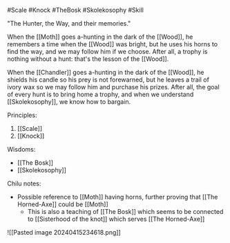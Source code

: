 #Scale #Knock #TheBosk #Skolekosophy #Skill 

"The Hunter, the Way, and their memories."

When the [[Moth]] goes a-hunting in the dark of the [[Wood]], he remembers a time when the [[Wood]] was bright, but he uses his horns to find the way, and we may follow him if we choose. After all, a trophy is nothing without a hunt: that's the lesson of the [[Wood]].

When the [[Chandler]] goes a-hunting in the dark of the [[Wood]], he shields his candle so his prey is not forewarned, but he leaves a trail of ivory wax so we may follow him and purchase his prizes. After all, the goal of every hunt is to bring home a trophy, and when we understand [[Skolekosophy]], we know how to bargain.

Principles:
1. [[Scale]]
2. [[Knock]]

Wisdoms:
- [[The Bosk]]
- [[Skolekosophy]]

Chilu notes:
- Possible reference to [[Moth]] having horns, further proving that [[The Horned-Axe]] could be [[Moth]]
	- This is also a teaching of [[The Bosk]] which seems to be connected to [[Sisterhood of the knot]] which serves [[The Horned-Axe]]

![[Pasted image 20240415234618.png]]